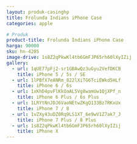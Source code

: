 ```yaml
---
layout: produk-casinghp
title: Frolunda Indians iPhone Case
categories: apple

# Produk
product-title: Frolunda Indians iPhone Case
harga: 90000
sku: hn-4205
image-drive: 1s8Z2qPkwKl4tb6GmFJP65rh60lXyIZij
gallery:
  - url: 1qUE77pFj2-sr1GBAwQz3uGyu2VefDKCB
    title: iPhone 5 / 5s / SE
  - url: 1lPBfX7eANRm_822lXiTG6TciEWkd5HLf
    title: iPhone 6 / 6s
  - url: 1xKhD4pvFlKkOaALSVg8wamUw1QjXPf_n
    title: iPhone 6 Plus / 6s Plus
  - url: 1LRYtNnJDJ6VaoNEtwZKgQ133Bz7RKxUx
    title: iPhone 7 / 8
  - url: 1vZXy43uDZ0Rq9LS1XT_6e9wV1Z7ak7_J
    title: iPhone 7 Plus / 8 Plus
  - url: 1s8Z2qPkwKl4tb6GmFJP65rh60lXyIZij
    title: iPhone X
---
```

